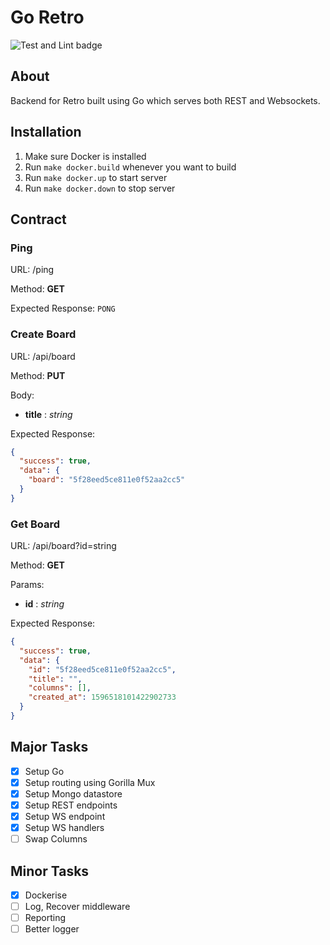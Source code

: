 # Go Retro

![Test and Lint badge](https://github.com/digi0ps/go-retro/workflows/Test%20and%20Lint/badge.svg)

## About

Backend for Retro built using Go which serves both REST and
Websockets.

## Installation

1. Make sure Docker is installed
2. Run `make docker.build` whenever you want to build
3. Run `make docker.up` to start server
4. Run `make docker.down` to stop server

## Contract

### Ping

URL: /ping

Method: **GET**

Expected Response: `PONG`

### Create Board

URL: /api/board

Method: **PUT**

Body:

- **title** : _string_

Expected Response:

```json
{
  "success": true,
  "data": {
    "board": "5f28eed5ce811e0f52aa2cc5"
  }
}
```

### Get Board

URL: /api/board?id=string

Method: **GET**

Params:

- **id** : _string_

Expected Response:

```json
{
  "success": true,
  "data": {
    "id": "5f28eed5ce811e0f52aa2cc5",
    "title": "",
    "columns": [],
    "created_at": 1596518101422902733
  }
}
```

## Major Tasks

- [x] Setup Go
- [x] Setup routing using Gorilla Mux
- [x] Setup Mongo datastore
- [x] Setup REST endpoints
- [x] Setup WS endpoint
- [x] Setup WS handlers
- [ ] Swap Columns

## Minor Tasks

- [x] Dockerise
- [ ] Log, Recover middleware
- [ ] Reporting
- [ ] Better logger
